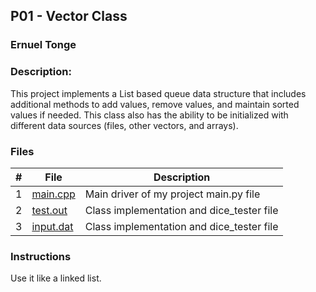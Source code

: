 ## P01 - Vector Class
### Ernuel Tonge
### Description:


This project implements a List based queue data structure that includes additional methods to add values, 
remove values, and maintain sorted values if needed. This class also has the ability to be initialized 
with different data sources (files, other vectors, and arrays).



### Files

|   #   | File            | Description                                        |
| :---: | --------------- | -------------------------------------------------- |
|   1   | [main.cpp](https://github.com/ErnuelTonge/2143-OOP-Tonge/blob/main/Assignments/P04/main.py)       | Main driver of my project  main.py file               |
|   2   | [test.out](https://github.com/ErnuelTonge/2143-OOP-Tonge/blob/main/Assignments/P04/Dice.py)      | Class implementation and dice_tester file              |
|   3   | [input.dat](https://github.com/ErnuelTonge/2143-OOP-Tonge/blob/main/Assignments/P04/Dice.py)      | Class implementation and dice_tester file             |

### Instructions

Use it like a linked list.
